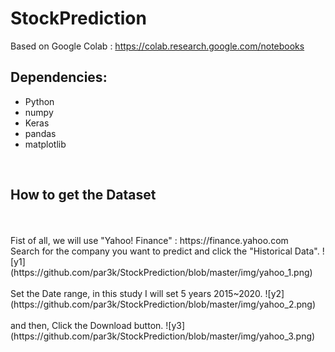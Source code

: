 # StockPrediction

Based on Google Colab : https://colab.research.google.com/notebooks

## Dependencies:
- Python
- numpy
- Keras
- pandas
- matplotlib
</br>

## How to get the Dataset
</br>
</br>
Fist of all, we will use "Yahoo! Finance" : https://finance.yahoo.com
</br>
Search for the company you want to predict and click the "Historical Data".
![y1](https://github.com/par3k/StockPrediction/blob/master/img/yahoo_1.png)
</br>
</br>
Set the Date range, in this study I will set 5 years 2015~2020.
![y2](https://github.com/par3k/StockPrediction/blob/master/img/yahoo_2.png)
</br>
</br>
and then, Click the Download button.
![y3](https://github.com/par3k/StockPrediction/blob/master/img/yahoo_3.png)
